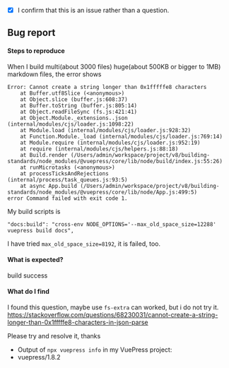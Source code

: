 <!-- Please don't delete this template or we'll close your issue -->
<!-- Before creating an issue please make sure you are using the latest version of VuePress. -->

<!-- Please confirm you will submit an issue. -->
<!-- Issues which contain questions or support requests will be closed. -->
<!-- (Update "[ ]" to "[x]" to check a box) -->

- [x] I confirm that this is an issue rather than a question.

<!-- Please ask questions via following several ways. -->
<!-- https://vue-land.js.org/ -->
<!-- https://forum.vuejs.org/ -->
<!-- https://stackoverflow.com/questions/ask?tags=vuepress -->

## Bug report

#### Steps to reproduce

<!-- If you are reporting a bug that can ONLY be reproduced on your repository, PLEASE provide this repo link. That takes guessing work out of the way and saves us time. -->

<!-- If your repo isn't public, you can use `codesandbox` or `yarn create vuepress` to create a minimal reproduction -->
When I build  multi(about 3000 files) huge(about 500KB or bigger to 1MB) markdown files, the error shows
```
Error: Cannot create a string longer than 0x1fffffe8 characters
    at Buffer.utf8Slice (<anonymous>)
    at Object.slice (buffer.js:608:37)
    at Buffer.toString (buffer.js:805:14)
    at Object.readFileSync (fs.js:421:41)
    at Object.Module._extensions..json (internal/modules/cjs/loader.js:1098:22)
    at Module.load (internal/modules/cjs/loader.js:928:32)
    at Function.Module._load (internal/modules/cjs/loader.js:769:14)
    at Module.require (internal/modules/cjs/loader.js:952:19)
    at require (internal/modules/cjs/helpers.js:88:18)
    at Build.render (/Users/admin/workspace/project/v8/building-standards/node_modules/@vuepress/core/lib/node/build/index.js:55:26)
    at runMicrotasks (<anonymous>)
    at processTicksAndRejections (internal/process/task_queues.js:93:5)
    at async App.build (/Users/admin/workspace/project/v8/building-standards/node_modules/@vuepress/core/lib/node/App.js:499:5)
error Command failed with exit code 1.
```

My build scripts is
```
"docs:build": "cross-env NODE_OPTIONS='--max_old_space_size=12288' vuepress build docs",
```

I have tried `max_old_space_size=8192`, it is failed, too.

#### What is expected?
build success

#### What do I find
I found this question, maybe use `fs-extra` can worked, but i do not try it.
https://stackoverflow.com/questions/68230031/cannot-create-a-string-longer-than-0x1fffffe8-characters-in-json-parse

Please try and resolve it, thanks

- Output of `npx vuepress info` in my VuePress project:
- vuepress/1.8.2
